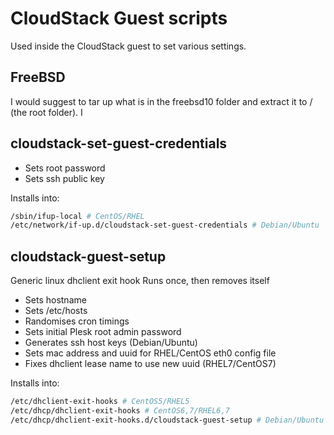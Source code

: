 # CloudStack Guest scripts

Used inside the CloudStack guest to set various settings. 


## FreeBSD

I would suggest to tar up what is in the freebsd10 folder and extract it to / (the root folder).
I

## cloudstack-set-guest-credentials

- Sets root password
- Sets ssh public key

Installs into:
```bash
/sbin/ifup-local # CentOS/RHEL
/etc/network/if-up.d/cloudstack-set-guest-credentials # Debian/Ubuntu
```

## cloudstack-guest-setup

Generic linux dhclient exit hook
Runs once, then removes itself

- Sets hostname
- Sets /etc/hosts
- Randomises cron timings
- Sets initial Plesk root admin password
- Generates ssh host keys (Debian/Ubuntu)
- Sets mac address and uuid for RHEL/CentOS eth0 config file
- Fixes dhclient lease name to use new uuid (RHEL7/CentOS7)

Installs into:
```bash
/etc/dhclient-exit-hooks # CentOS5/RHEL5
/etc/dhcp/dhclient-exit-hooks # CentOS6,7/RHEL6,7
/etc/dhcp/dhclient-exit-hooks.d/cloudstack-guest-setup # Debian/Ubuntu
```
